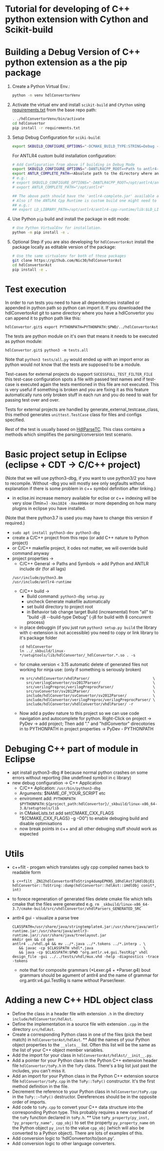 # Tutorial for developing of C++ python extension with Cython and Scikit-build

# Building a Debug Version of C++ python extension as a the pip package

1. Create a Python Virtual Env.:

   ```sh
   python -m venv hdlConvertorVenv
   ```

2. Activate the virtual env and install `scikit-build` and `CPython` using [requirements.txt](https://github.com/Nic30/hdlConvertor/blob/master/requirements.txt) from the base repo path:
   ```sh
   . ./hdlConvertorVenv/bin/activate
   cd hdlConvertor
   pip install -r requirements.txt
   ```

3. Setup Debug Configuration for `sciki-build`:
   ```sh
   export SKBUILD_CONFIGURE_OPTIONS="-DCMAKE_BUILD_TYPE:STRING=Debug -DCMAKE_EXPORT_COMPILE_COMMANDS=ON"
   ```
   For ANTLR4 custom build installation configuration:
   ```sh
   # Add Configuration from above if building in Debug Mode
   export SKBUILD_CONFIGURE_OPTIONS="-DANTLR4CPP_ROOT=<Path to antlr4-cpp-runtime build/installation> ..."
   export ANTLR_COMPLETE_PATH=<Absolute path to the directory where antlr4-complete.jar exists>
   # e.g.:
   # export SKBUILD_CONFIGURE_OPTIONS="-DANTLR4CPP_ROOT=/opt/antlr4/antlr4-cpp-runtime"
   # export ANTLR_COMPLETE_PATH="/opt/antlr4"

   ## The above path should have the 'antlr4-complete.jar' available at that directory.
   # Also if the ANTLR4 Cpp Runtime is custom build one might need to add the library path to 'LD_LIBRARY_PATH'
   ## e.g.:
   ## export LD_LIBRARY_PATH=/opt/antlr4/antlr4-cpp-runtime/lib:$LD_LIBRARY_PATH
   ```
4. Use Python `pip` build and install the package in edit mode:
   ```sh
   # Use Python VirtualEnv for installation.
   python -m pip install -e .
   ```

5. Optional Step if you are also developing for `hdlConvertorAst` install the package locally as editable version of the package:
   ```sh
   # Use the same virtualenv for both of these packages
   git clone https://github.com/Nic30/hdlConvertorAst
   cd hdlConvertorAst
   pip install -e .
   ```
# Test execution

In order to run tests you need to have all dependencies installed or appended in python path so python can import it.
If you downloaded the hdlConvertorAst git to same directory where you have a hdlConvertor you can append it to python path like this:
```
hdlConvertor.git$ export PYTHONPATH=PYTHONPATH:$PWD/../hdlConvertorAst
```

The tests are python module on it's own that means it needs to be executed as python module:
```
hdlConvertor.git$ python3 -m tests.all
```
Note that `python3 tests/all.py` would ended up with an import error as python would not know that the tests are supposed to be a module.

Test-cases for external projects do support `SUCESSFULL_TEST_FILTER_FILE` this test-case configuration spots a file with passed test names
and if test-case is executed again the tests mentioned in this file are not executed. This is very useful if something is broken and you are fixing it
as this feature automatically runs only broken stuff in each run and you do need to wait for passing test over and over.

Tests for external projects are handled by generate_external_testcase_class, this method generates `unittest.TestCase` class
for files and configs specified.

Rest of the test is usually based on [HdlParseTC](https://github.com/Nic30/hdlConvertor/blob/master/tests/hdl_parse_tc.py#L74).
This class contains a methods which simplifies the parsing/conversion test scenario.


# Basic project setup in Eclipse (eclipse + CDT -> C/C++ project)
(Note that we will use python3-dbg, if you want to use python3/2 you have to recompile.
 Without -dbg you will mostly see only segfaults without explanation if there is some problem in c++ symbol definition after linking.)
* in eclise.ini increase memory available for eclise or c++ indexing will be very slow (1min+)
   `-Xms1024 -Xmx4096m` or more depending on how many plugins in eclipse you have installed.

(Note that there python3.7 is used you may have to change this version if required.)
* `sudo apt install python3-dev python3-dbg`
* create a C/C++ project from this repo (or add C++ nature to Python project)
* or C/C++ makefile project, it odes not matter, we will override build command anyway
* project properties ->
   * C/C++ General -> Paths and Symbols -> add Python and ANTLR include dir (for all lags)
  ```
  /usr/include/python3.8m
  /usr/include/antlr4-runtime

  ```
   * C/C++ build ->
       * Build command: `python3-dbg setup.py `
       * uncheck Generate makefile automatically
       * set build directory to project root
       * in Behavior tab change target Build (increamental) from "all" to "build -j8 --build-type Debug"
			(-j8 for build with 8 concurrent process)
   * in place debuggin (if you just run `python3 setup.py build` the library with c-extension is not accessible)
     you need to copy or link library to it's package folder
     ```
     cd hdlConvertor
     ln ../_skbuild/linux-*/setuptools/lib/hdlConvertor/_hdlConvertor.*.so . -s
	 ```
   * for cmake.version < 3.15 automatic delete of generated files not working for ninja use:
   	 (only if something is seriously broken)
     ```
     rm src/vhdlConvertor/vhdlParser/                             \
        src/verilogConvertor/sv2017Parser/                        \
        src/verilogPreproc/verilogPreprocParser/                  \
        src/svConvertor/sv2012Parser/                             \
        include/hdlConvertor/svConvertor/sv2012Parser/            \
        include/hdlConvertor/verilogPreproc/verilogPreprocParser/ \
        include/hdlConvertor/vhdlConvertor/vhdlParser/ -r
     ```
   * Now add a pydev nature to this project so we can use code navigation and autocomplete for python. Right-Click on project -> PyDev -> add project; Then add "." and "hdlConvertor" direcotories in to PYTHONPATH in project properties -> PyDev - PYTHONPATH 


# Debuging C++ part of module in Eclipse
* apt install python3-dbg # because normal python crashes on some errors without reporting (like undefined symbol in c library)
* new debug configuration -> C++ Application
	* C/C++ Aplication: `/usr/bin/python3-dbg`
	* Arguments: $NAME_OF_YOUR_SCRIPT etc
	* enviroment add: `PYTHONPATH` `$PYTHONPATH:${project_path:hdlConvertor}/_skbuild/linux-x86_64-3.8/setuptools/lib`
	* in CMakeLists.txt add  set(CMAKE_CXX_FLAGS "${CMAKE_CXX_FLAGS} -g -O0")
	  to enable debuging build and disable optimisations
	* now break points in c++ and all other debuging stuff should work as expected


# Utils
* c++filt - progam which translates ugly cpp compiled names back to readable form
  ```
  $ c++filt _ZN12hdlConvertor8ToString4dumpEPKNS_10hdlAst7iHdlObjEi
  hdlConvertor::ToString::dump(hdlConvertor::hdlAst::iHdlObj const*, int)
  ```
* to forece regeneration of generated files delete cmake file which
  tells cmake that the files were generated e.g. `rm _skbuild/linux-x86_64-3.7/cmake-build/src/vhdlConvertor/vhdlParsers_GENERATED_SRC`

* antlr4 gui - visualize a parse tree
   ```
   CLASSPATH=/usr/share/java/stringtemplate4.jar:/usr/share/java/antlr4.jar:/usr/share/java/antlr4-runtime.jar:/usr/share/java/antlr3-runtime.jar/:/usr/share/java/treelayout.jar
   mkdir gen && cd gen
   antlr4 ../vhdl.g4 && mv ../*.java ../*.tokens ../*.interp . \
      && javac -cp $CLASSPATH vhdl*.java                       \
      && java -cp $CLASSPATH:$PWD "org.antlr.v4.gui.TestRig" vhdl design_file -gui ../../tests/vhdl/mux.vhd -help -diagnostics -trace -tokens
   ```
   * note that for composite grammars (*Lexer.g4 + *Parser.g4) bout grammars should be agument of antlr4
     and the name of grammar for org.antlr.v4.gui.TestRig is name without Parser/lexer.

# Adding a new C++ HDL object class

* Define the class in a header file with extension `.h` in the directory `include/hdlConvertor/hdlAst`.
* Define the implementation in a source file with extension `.cpp` in the directory `src/hdlAst`.
* Create a corresponding Python class in one of the files (pick the best match) in `hdlConvertorAst/hdlAst`.
** Add the names of your Python object properties to the `__slots__` list.  Often this list will be the same as the list of your C++ object member variables.
* Add the import for your class in `hdlConvertorAst/hdlAst/__init__.py`.
* Add a pointer for your Python class in the Python C++ extension header file `hdlConvertor/toPy.h` in the `ToPy` class.  There's a big list just past the includes, you can't miss it.
* Add an import for your Python class in the Python C++ extension source file `hdlConvertor/toPy.cpp` in the `ToPy::ToPy()` constructor.  It's the first method definition in the file.
* Decrement the reference to your Python class in `hdlConvertor/toPy.cpp` in the `ToPy::~ToPy()` destructor.  Dereferences should be in the opposite order of imports.
* Add code to `toPy.cpp` to convert your C++ data structure into the corresponding Python type.  This probably requires a new overload of the `toPy` function declared in `toPy.h`.
** Use `toPy_property(py_inst, "py_property_name", cpp_obj)` to set the property `py_property_name` on the Python object `py_inst` to the value `cpp_obj` (which will also be converted to a Python object).  There are lots of examples of this.
* Add conversion logic to 'hdlConveertor/to/json.py'.
* Add conversion logic to other language converters.
